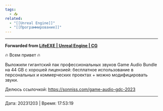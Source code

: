 ```yaml
---
tags:
  - 📥
related:
  - "[[Unreal Engine]]"
  - "[[Программирование]]"
---
```



***

**Forwarded from [LifeEXE | Unreal Engine | CG](https://t.me/LifeExeCode/84)**

🔥 Всем привет 🔥

Выложили гигантский пак профессиональных звуков
Game Audio Bundle на 44 GB с хорошей лицензией: бесплатное использование в персональных и коммерческих проектах + можно модифицировать звуки.

Делюсь ссылочкой:
https://sonniss.com/game-audio-gdc-2023


---

Дата: 20231203 | Время: 17:53:19